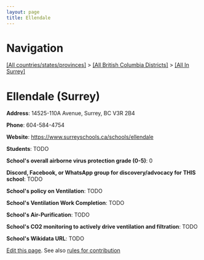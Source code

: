 ```yaml
---
layout: page
title: Ellendale
---
```

# Navigation

[[All countries/states/provinces]](../../..) > [[All British Columbia Districts]](../..) > [[All In Surrey]](..)

# Ellendale (Surrey)

**Address**: 14525-110A Avenue, Surrey, BC V3R 2B4

**Phone**: 604-584-4754

**Website**: <https://www.surreyschools.ca/schools/ellendale>

**Students**: TODO

**School's overall airborne virus protection grade (0-5)**: 0

**Discord, Facebook, or WhatsApp group for discovery/advocacy for THIS school**: TODO

**School's policy on Ventilation**: TODO

**School's Ventilation Work Completion**: TODO

**School's Air-Purification**: TODO

**School's CO2 monitoring to actively drive ventilation and filtration**: TODO

**School's Wikidata URL**: TODO


[Edit this page](https://github.com/ventilate-schools/BC/edit/main/./Surrey/Ellendale.md). See also [rules for contribution](../../../contribution-rules/)
